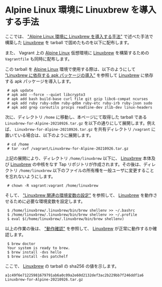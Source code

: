 # Alpine Linux 環境に Linuxbrew を導入する手法

ここでは、 ["Alpine Linux 環境に Linuxbrew を導入する手法"][EX001] で述べた手法で構築した [Linuxbrew][EX002] を tarball で固めたものを以下に配布します。

また、 Vagrant 上の [Alpine Linux][EX003] 仮想環境に [Linuxbrew][EX002] を構築するための ```Vagrantfile``` も同時に配布します。

この tarball を [Alpine Linux][EX003] 環境で使用する際は、以下のようにして [”Linuxbrew に依存する apk パッケージの導入”][EX001SEC0101] を参照して [Linuxbrew][EX002] に依存する apk パッケージを導入します。

```
 # apk update
 # apk add --force --quiet libcrypto3
 # apk add bash build-base curl file git gzip libc6-compat ncurses
 # apk add ruby ruby-sdbm ruby-gdbm ruby-etc ruby-irb ruby-json sudo
 # apk add grep coreutils procps readline-dev zlib-dev linux-headers
```
次に、ディレクトリ ```/home``` に移動し、本ページにて取得した tarball である ```Linuxbrew-for-Alpine-20210926.tar.gz``` を以下の通りにして展開します。例えば、 ```Linuxbrew-for-Alpine-20210926.tar.gz``` を共有ディレクトリ ```/vagrant``` に置いている場合は、以下のように展開します。

```
 # cd /home
 # tar -xvf /vagrant/Linuxbrew-for-Alpine-20210926.tar.gz
```
上記の展開により、ディレクトリ ```/home/linuxbrew``` 以下に、 [Linuxbrew][EX002] 本体及び [Linuxbrew][EX002] の中核をなす Tap リポジトリが作成されます。その後は、ディレクトリ ```/home/linuxbrew``` 以下のファイルの所有権を一般ユーザに変更することを忘れないようにします。

```
 # chown -R vagrant:vagrant /home/linuxbrew
```

そして、 ["Linuxbrew 関連の環境変数の設定"][EX001SEC0106] を参照して、 [Linuxbrew][EX002] を動作させるために必要な環境変数を設定します。

```
 $ /home/linuxbrew/.linuxbrew/bin/brew shellenv >> ~/.bashrc 
 $ /home/linuxbrew/.linuxbrew/bin/brew shellenv >> ~/.profile
 $ eval $(/home/linuxbrew/.linuxbrew/bin/brew shellenv)
```

以上の作業の後は、 ["動作確認"][EX001SEC0108] を参照して、  [Linuxbrew][EX002] が正常に動作するか確認します。

```
 $ brew doctor
 Your system is ready to brew.
 $ brew install -dvs hello
 $ brew install -dvs patchelf
```

ここで、 [Linuxbrew][EX002] の tarball の sha256 の値を示します。

```
a1c49f6e71225981679791ab6a0c09a2e60d2132def3ac2b229bb7f246ddf1a6  Linuxbrew-for-Alpine-20210926.tar.gz
```
 
<!-- 節リスト -->

[EX001SEC0101]:https://github.com/z80oolong/Linuxbrew-for-Alpine/blob/master/README.md#SEC0101
[EX001SEC0106]:https://github.com/z80oolong/Linuxbrew-for-Alpine/blob/master/README.md#SEC0106
[EX001SEC0108]:https://github.com/z80oolong/Linuxbrew-for-Alpine/blob/master/README.md#SEC0108

<!-- 外部リンクリスト -->

[EX001]:https://github.com/z80oolong/Linuxbrew-for-Alpine/blob/master/README.md
[EX002]:https://docs.brew.sh/Homebrew-on-Linux
[EX003]:https://www.alpinelinux.org/
